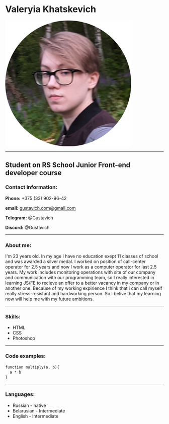 # Valeryia Khatskevich
![photo](/img/cv-photo.png)

----------------------------------------------------
## Student on RS School Junior Front-end developer course
### Contact information:
**Phone:** +375 (33) 902-96-42


**email:** gustavich.com@gmail.com


**Telegram:** @Gustavich


**Discord:** @Gustavich

----------------------------------------------------


### About me:
I'm 23 years old. In my age I have no education exept 11 classes of school and was awarded a silver medal. I worked on position of call-center operator for 2.5 years and now I work as a computer operator for last 2.5 years. My work includes monitoring operations with site of our company and communication with our programming team, so I really interested in learning JS/FE to recieve an offer to a better vacancy in my company or in another one. Because of my working expirience I think that i can call myself really stress-resistant and hardworking person. So I belive that my learning now will help me with my future ambitions.

----------------------------------------------------
### Skills:
* HTML
* CSS
* Photoshop

----------------------------------------------------

### Code examples:
```
function multiply(a, b){
  a * b
}
```
----------------------------------------------------
### Languages:
* Russian - native
* Belarusian - Intermediate
* English - Intermediate
